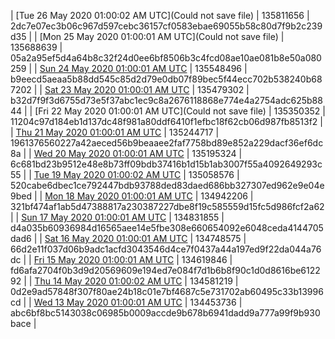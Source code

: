 | [Tue 26 May 2020 01:00:02 AM UTC](Could not save file) | 135811656 | 2dc7e07ec3b06c967d597cebc36157cf0583ebae69055b58c80d7f9b2c239d35 | 
| [Mon 25 May 2020 01:00:01 AM UTC](Could not save file) | 135688639 | 05a2a95ef5d4a64b8c32f24d0ee6bf8506b3c4fcd08ae10ae081b8e50a080259 | 
| [Sun 24 May 2020 01:00:01 AM UTC](https://transfer.sh/HPKXT/trcninja-dbdump-20200524010001.tar.bz2) | 135548496 | b9eecd5aeaa5b88dd545c85d2d79e0db07f89bec5f44ecc702b538240b687202 | 
| [Sat 23 May 2020 01:00:01 AM UTC]() | 135479302 | b32d7f9f3d6755d73e5f37abc1ec9c8a2676118868e774e4a2754adc625b8844 | 
| [Fri 22 May 2020 01:00:01 AM UTC](Could not save file) | 135350352 | 11204c97d184eb1d137dc48f981a80ddf6410f1efbc18f62cb06d987fb8513f2 | 
| [Thu 21 May 2020 01:00:01 AM UTC]() | 135244717 | 1961376560227a42aeced56b9beaaee2faf7758bd89e852a229dacf36ef6dc8a | 
| [Wed 20 May 2020 01:00:01 AM UTC](https://transfer.sh/nGcwh/trcninja-dbdump-20200520010001.tar.bz2) | 135195324 | 6c681bd23b9512e48e8b73ff09bdb37416b1d15b1ab3007f55a4092649293c55 | 
| [Tue 19 May 2020 01:00:02 AM UTC]() | 135058576 | 520cabe6dbec1ce792447bdb93788ded83daed686bb327307ed962e9e04e9bed | 
| [Mon 18 May 2020 01:00:01 AM UTC]() | 134942206 | 321bf474af1ab5d47388817a230387227dbe8f19c585559d15fc5d986fcf2a62 | 
| [Sun 17 May 2020 01:00:01 AM UTC]() | 134831855 | d4a035b60936984d16565aee14e5fbe308e660654092e6048ceda4144705dad6 | 
| [Sat 16 May 2020 01:00:01 AM UTC]() | 134748575 | 66d2e11f037d06b9adc1acfd3043546d4ce7f0437a44a197ed9f22da044a76dc | 
| [Fri 15 May 2020 01:00:01 AM UTC]() | 134619846 | fd6afa2704f0b3d9d20569609e194ed7e084f7d1b6b8f90c1d0d8616be612292 | 
| [Thu 14 May 2020 01:00:02 AM UTC](https://transfer.sh/WvOuJ/trcninja-dbdump-20200514010002.tar.bz2) | 134581219 | 0d2e9ad57848f307f80ae24b18c01e7bf4687c5e731702ab60495c33b13996cd | 
| [Wed 13 May 2020 01:00:01 AM UTC]() | 134453736 | abc6bf8bc5143038c06985b0009accde9b678b6941dadd9a777a99f9b930bace | 
